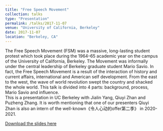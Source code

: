 ```yaml
---
title: "Free Speech Movement"
collection: talks
type: "Presentation"
permalink: /talks/2017-11-07
venue: "University of California, Berkeley"
date: 2017-11-07
location: "Berkeley, CA"
---
```




The Free Speech Movement (FSM) was a massive, long-lasting student protest which took place during the 1964–65 academic year on the campus of the University of California, Berkeley. The Movement was informally under the central leadership of Berkeley graduate student Mario Savio. In fact, the Free Speech Movement is a result of the interaction of history and current affairs, international and American self development. From the east to the west, the wave of world revolution swept the country and shacked the whole world. This talk is divided into 4 parts: background, process, Mario Savio and influence. <br>
This is a presentation in UC Berkeley with Jialin Yang, Qiuyi Zhan and Puzheng Zhang. It is worth mentioning that one of our presenters Qiuyi Zhan is also an intern of the well-known《令人心动的offer第二季》 in 2020-2021.

[Download the slides here](http://ziyanzheng.github.io/files/Free%20Speech%20Movement.pdf)
